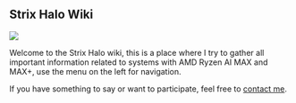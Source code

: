 ## Strix Halo Wiki

![](./strix-halo.jpg)

Welcome to the Strix Halo wiki, this is a place where I try to gather all important information related to systems with AMD Ryzen AI MAX and MAX+, use the menu on the left for navigation.

If you have something to say or want to participate, feel free to [contact me](https://d7.wtf/contact).
